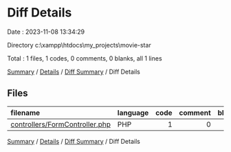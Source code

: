 # Diff Details

Date : 2023-11-08 13:34:29

Directory c:\\xampp\\htdocs\\my_projects\\movie-star

Total : 1 files,  1 codes, 0 comments, 0 blanks, all 1 lines

[Summary](results.md) / [Details](details.md) / [Diff Summary](diff.md) / Diff Details

## Files
| filename | language | code | comment | blank | total |
| :--- | :--- | ---: | ---: | ---: | ---: |
| [controllers/FormController.php](/controllers/FormController.php) | PHP | 1 | 0 | 0 | 1 |

[Summary](results.md) / [Details](details.md) / [Diff Summary](diff.md) / Diff Details